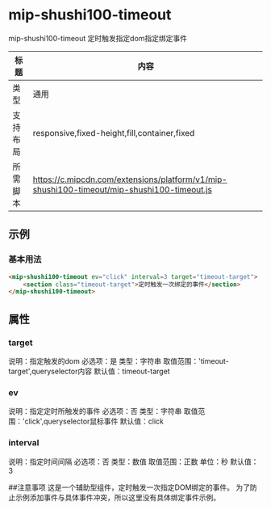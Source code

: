 # mip-shushi100-timeout

mip-shushi100-timeout 定时触发指定dom指定绑定事件

标题|内容
----|----
类型|通用
支持布局|responsive,fixed-height,fill,container,fixed
所需脚本|https://c.mipcdn.com/extensions/platform/v1/mip-shushi100-timeout/mip-shushi100-timeout.js

## 示例

### 基本用法
```html
<mip-shushi100-timeout ev="click" interval=3 target="timeout-target">
    <section class="timeout-target">定时触发一次绑定的事件</section>
</mip-shushi100-timeout>
```

## 属性

### target

说明：指定触发的dom
必选项：是
类型：字符串
取值范围：'timeout-target',queryselector内容
默认值：timeout-target

### ev

说明：指定定时所触发的事件
必选项：否
类型：字符串
取值范围：'click',queryselector鼠标事件
默认值：click

### interval

说明：指定时间间隔
必选项：否
类型：数值
取值范围：正数
单位：秒
默认值：3


##注意事项
这是一个辅助型组件，定时触发一次指定DOM绑定的事件。
为了防止示例添加事件与具体事件冲突，所以这里没有具体绑定事件示例。






